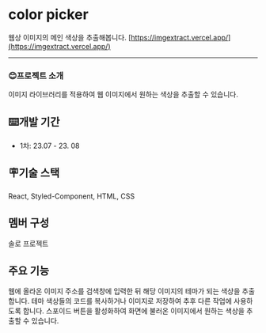 # color picker
웹상 이미지의 메인 색상을 추출해봅니다.
[https://imgextract.vercel.app/](https://imgextract.vercel.app/)

---

### 😊프로젝트 소개
이미지 라이브러리를 적용하여 웹 이미지에서 원하는 색상을 추출할 수 있습니다.


## ⌨️개발 기간
- 1차: 23.07 - 23. 08

## 🪧기술 스택
React, Styled-Component, HTML, CSS

## 멤버 구성
솔로 프로젝트


## 주요 기능
웹에 올라온 이미지 주소를 검색창에 입력한 뒤 해당 이미지의 테마가 되는 색상을 추출합니다.
테마 색상들의 코드를 복사하거나 이미지로 저장하여 추후 다른 작업에 사용하도록 합니다.
스포이드 버튼을 활성화하여 화면에 불러온 이미지에서 원하는 색상을 추출할 수 있습니다.


